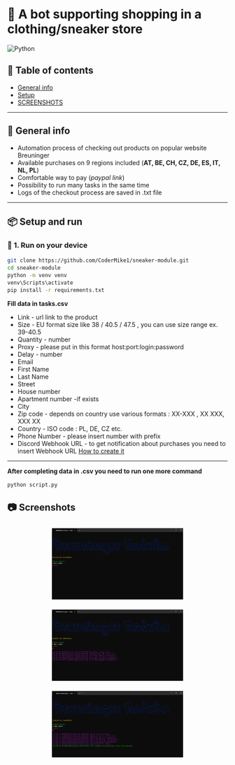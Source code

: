 # 🏡 A bot supporting shopping in a clothing/sneaker store

![Python](https://img.shields.io/badge/Python-3.11-blue?style=for-the-badge&logo=python)

## 📝 **Table of contents**
* [General info](#-general-info)
* [Setup](#-setup-and-run)
* [SCREENSHOTS](#-screenshots)
---
## 🚀 **General info**
- Automation process of checking out products on popular website Breuninger
- Available purchases on 9 regions included (**AT, BE, CH, CZ, DE, ES, IT, NL, PL**)
- Comfortable way to pay (*paypal link*)
- Possibility to run many tasks in the same time
- Logs of the checkout process are saved in .txt file
---

## 📦 **Setup and run**

### 🔹 **1. Run on your device**
```bash
git clone https://github.com/CoderMike1/sneaker-module.git
cd sneaker-module
python -m venv venv
venv\Scripts\activate
pip install -r requirements.txt
```

**Fill data in tasks.csv**
- Link - url link to the product
- Size - EU format size like 38 / 40.5 / 47.5 , you can use size range ex. 39-40.5
- Quantity - number 
- Proxy - please put in this format host:port:login:password
- Delay - number
- Email
- First Name
- Last Name
- Street
- House number
- Apartment number  -if exists
- City
- Zip code - depends on country use various formats : XX-XXX , XX XXX, XXX XX
- Country - ISO code : PL, DE, CZ etc.
- Phone Number - please insert number with prefix
- Discord Webhook URL - to get notification about purchases you need to insert Webhook URL [How to create it](https://www.youtube.com/watch?v=fKksxz2Gdnc)
---
**After completing data in .csv you need to run one more command**
```bash
python script.py
```
## 📷 **Screenshots**
<p align="center">
  <img src="Screenshots/s1.png"  width="300" style="margin: 10px;">
  <img src="Screenshots/s2.png"  width="300" style="margin: 10px;">
  <img src="Screenshots/s3.png"  width="300" style="margin: 10px;">
</p>
